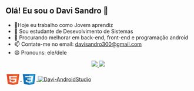 ## Olá! Eu sou o Davi Sandro 👋 

- 🔭Hoje eu trabalho como Jovem aprendiz
- 🌱 Sou estudante de Desevolvimento de Sistemas 
- 🤔 Procurando melhorar em back-end, front-end e programação android
- 📫 Contate-me no email: davisandro300@gmail.com
- 😄 Pronouns: ele/dele

<div align="center">
  <a href="https://github.com/Davi300Git">
  <img height="180em" src="https://github-readme-stats.vercel.app/api?username=Davi300Git&show_icons=true&theme=radical&include_all_commits=true&count_private=true"/>
  <img height="180em" src="https://github-readme-stats.vercel.app/api/top-langs/?username=Davi300Git&layout=compact&langs_count=7&theme=radical"/>
</div>
  
<div style="display: inline_block"><br>
  <img align="center" alt="Davi-HTML" height="30" width="40" src="https://raw.githubusercontent.com/devicons/devicon/master/icons/html5/html5-original.svg">
  <img align="center" alt="Davi-CSS" height="30" width="40" src="https://raw.githubusercontent.com/devicons/devicon/master/icons/css3/css3-original.svg">
  <img align="center" alt="Davi-AndroidStudio" height="80" width="100" src="https://cdn.jsdelivr.net/gh/devicons/devicon/icons/androidstudio/androidstudio-original-wordmark.svg" /> 
</div>
  
  ##

